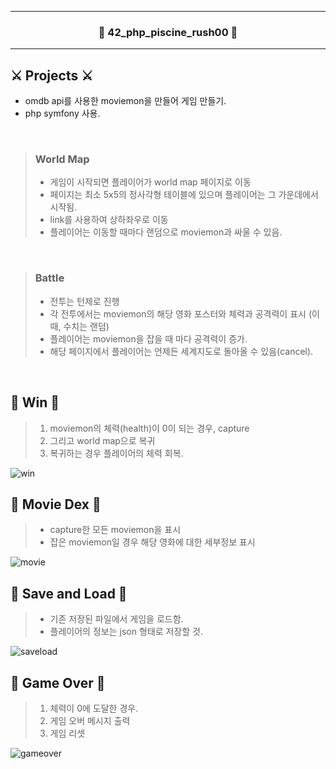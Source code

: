 <hr/>  
<h3 align="center">🌱 42_php_piscine_rush00 🌱</h3>  
<hr/>  

## ⚔ Projects ⚔
- omdb api를 사용한 moviemon을 만들어 게임 만들기.  
- php symfony 사용.
<br/>

> ### World Map
> - 게임이 시작되면 플레이어가 world map 페이지로 이동
> - 페이지는 최소 5x5의 정사각형 테이블에 있으며 플레이어는 그 가운데에서 시작됨.
> - link를 사용하여 상하좌우로 이동
> - 플레이어는 이동할 때마다 랜덤으로 moviemon과 싸울 수 있음.
<br/>

> ### Battle
> - 전투는 턴제로 진행
> - 각 전투에서는 moviemon의 해당 영화 포스터와 체력과 공격력이 표시 (이때, 수치는 랜덤)
> - 플레이어는 moviemon을 잡을 때 마다 공격력이 증가.
> - 해당 페이지에서 플레이어는 언제든 세계지도로 돌아올 수 있음(cancel).

<br/>

## 📌 Win 📌
> 1. moviemon의 체력(health)이 0이 되는 경우, capture
> 2. 그리고 world map으로 복귀
> 3. 복귀하는 경우 플레이어의 체력 회복.

![win](https://user-images.githubusercontent.com/69746967/122404952-9b38f500-cfba-11eb-8318-c175a4556354.gif)
<br/>

## 📌 Movie Dex 📌
> - capture한 모든 moviemon을 표시
> - 잡은 moviemon일 경우 해당 영화에 대한 세부정보 표시

![movie](https://user-images.githubusercontent.com/69746967/122405001-a2f89980-cfba-11eb-9deb-344a10ffbb12.gif)
<br/>

## 📌 Save and Load 📌
> - 기존 저장된 파일에서 게임을 로드함.
> - 플레이어의 정보는 json 형태로 저장할 것.

![saveload](https://user-images.githubusercontent.com/69746967/122404976-9ecc7c00-cfba-11eb-9bf2-edc9c15c3e14.gif)
<br/>

## 📌 Game Over 📌
> 1. 체력이 0에 도달한 경우.
> 2. 게임 오버 메시지 출력
> 3. 게임 리셋

![gameover](https://user-images.githubusercontent.com/69746967/122404754-717fce00-cfba-11eb-890c-b95c7296a74e.gif)
